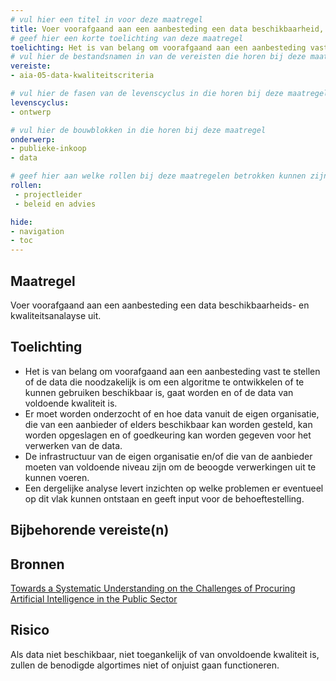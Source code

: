 ```yaml
---
# vul hier een titel in voor deze maatregel
title: Voer voorafgaand aan een aanbesteding een data beschikbaarheid, kwaliteit- en toegankelijkheidsanalayse uit. 
# geef hier een korte toelichting van deze maatregel
toelichting: Het is van belang om voorafgaand aan een aanbesteding vast te stellen of de data die noodzakelijk is om een algoritme te ontwikkelen of te kunnen gebruiken beschikbaar is of gaat worden en van voldoende kwaliteit is. 
# vul hier de bestandsnamen in van de vereisten die horen bij deze maatregel
vereiste: 
- aia-05-data-kwaliteitscriteria

# vul hier de fasen van de levenscyclus in die horen bij deze maatregel
levenscyclus: 
- ontwerp

# vul hier de bouwblokken in die horen bij deze maatregel
onderwerp: 
- publieke-inkoop
- data

# geef hier aan welke rollen bij deze maatregelen betrokken kunnen zijn
rollen:
 - projectleider
 - beleid en advies

hide:
- navigation
- toc
---
```


<!-- Let op! onderstaande regel met 'tags' niet weghalen! Deze maakt automatisch de knopjes op basis van de metadata  -->
<!-- tags -->

## Maatregel
<!-- Vul hier een omschrijving in van wat deze maatregel inhoudt. -->
Voer voorafgaand aan een aanbesteding een data beschikbaarheids- en kwaliteitsanalayse uit. 

## Toelichting
<!-- Geef hier een toelichting van deze maatregel -->
- Het is van belang om voorafgaand aan een aanbesteding vast te stellen of de data die noodzakelijk is om een algoritme te ontwikkelen of te kunnen gebruiken beschikbaar is, gaat worden en of de data van voldoende kwaliteit is.
- Er moet worden onderzocht of en hoe data vanuit de eigen organisatie, die van een aanbieder of elders beschikbaar kan worden gesteld, kan worden opgeslagen en of goedkeuring kan worden gegeven voor het verwerken van de data. 
- De infrastructuur van de eigen organisatie en/of die van de aanbieder moeten van voldoende niveau zijn om de beoogde verwerkingen uit te kunnen voeren. 
- Een dergelijke analyse levert inzichten op welke problemen er eventueel op dit vlak kunnen ontstaan en geeft input voor de behoeftestelling.

## Bijbehorende vereiste(n)
<!-- Hier volgt een lijst met vereisten op basis van de in de metadata ingevulde vereiste -->

<!-- Let op! onderstaande regel met 'list_vereisten_on_maatregelen_page' niet weghalen! Deze maakt automatisch een lijst van bijbehorende verseisten op basis van de metadata  -->
<!-- list_vereisten_on_maatregelen_page -->

## Bronnen 
<!-- Vul hier de relevante bronnen in voor deze maatregel -->

[Towards a Systematic Understanding on the Challenges of Procuring Artificial Intelligence in the Public Sector](https://www.google.nl/url?sa=t&rct=j&q=&esrc=s&source=web&cd=&ved=2ahUKEwi20eiMqfmGAxXV9gIHHbnbAjkQFnoECB0QAQ&url=https%3A%2F%2Fec.europa.eu%2Fnewsroom%2Fgrowth%2Fredirection%2Fdocument%2F86850&usg=AOvVaw3rVw_SLj8yjlU-uhWQv2eQ&opi=89978449)

## Risico 
<!-- vul hier het specifieke risico in dat kan worden gemitigeerd met behulp van deze maatregel -->
Als data niet beschikbaar, niet toegankelijk of van onvoldoende kwaliteit is, zullen de benodigde algortimes niet of onjuist gaan functioneren.
